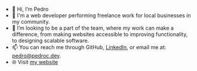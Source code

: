 - 👋 Hi, I’m Pedro
- 🌱 I'm a web developer performing freelance work for local businesses in my community.
- 🤝 I’m looking to be a part of the team, where my work can make a difference, from making websites accessible to improving functionality, to designing scalable software.
- 📫 You can reach me through GitHub, <a href="https://www.linkedin.com/in/pedro-castaneda-developer/" target="_blank">LinkedIn</a>, or email me at: pedro@pedroc.dev.
- :globe_with_meridians: Visit <a href="https://pedroc.dev/" target="_blank">my website</a>
